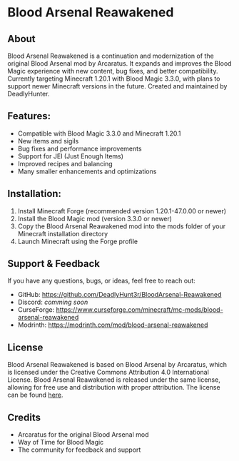 # Blood Arsenal Reawakened

## About

Blood Arsenal Reawakened is a continuation and modernization of the original Blood Arsenal mod by Arcaratus.
It expands and improves the Blood Magic experience with new content, bug fixes, and better compatibility.
Currently targeting Minecraft 1.20.1 with Blood Magic 3.3.0, with plans to support newer Minecraft versions in the future.
Created and maintained by DeadlyHunter.

## Features:

- Compatible with Blood Magic 3.3.0 and Minecraft 1.20.1
- New items and sigils
- Bug fixes and performance improvements
- Support for JEI (Just Enough Items)
- Improved recipes and balancing
- Many smaller enhancements and optimizations

## Installation:

1. Install Minecraft Forge (recommended version 1.20.1-47.0.00 or newer)
2. Install the Blood Magic mod (version 3.3.0 or newer)
3. Copy the Blood Arsenal Reawakened mod into the mods folder of your Minecraft installation directory
4. Launch Minecraft using the Forge profile

## Support & Feedback

If you have any questions, bugs, or ideas, feel free to reach out:

- GitHub: https://github.com/DeadlyHunt3r/BloodArsenal-Reawakened
- Discord: *comming soon*
- CurseForge: https://www.curseforge.com/minecraft/mc-mods/blood-arsenal-reawakened
- Modrinth: https://modrinth.com/mod/blood-arsenal-reawakened

## License

Blood Arsenal Reawakened is based on Blood Arsenal by Arcaratus, which is licensed under the Creative Commons Attribution 4.0 International License.
Blood Arsenal Reawakened is released under the same license, allowing for free use and distribution with proper attribution.
The license can be found [here](LICENSE).


## Credits
- Arcaratus for the original Blood Arsenal mod
- Way of Time for Blood Magic
- The community for feedback and support